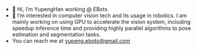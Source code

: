 - 👋 Hi, I’m YupengHan  working @ EBots
- 👀 I’m interested in computer vision tech and its usage in robotics. I am mainly working on using GPU to accelerate the vision system, including speedup inference time and providing highly parallel algorithms to pose estimation and segmentation tasks.
- You can reach me at yupeng.ebots@gmail.com
